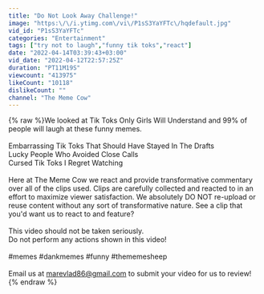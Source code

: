 ```yaml
---
title: "Do Not Look Away Challenge!"
image: "https:\/\/i.ytimg.com\/vi\/P1sS3YaYFTc\/hqdefault.jpg"
vid_id: "P1sS3YaYFTc"
categories: "Entertainment"
tags: ["try not to laugh","funny tik toks","react"]
date: "2022-04-14T03:39:43+03:00"
vid_date: "2022-04-12T22:57:25Z"
duration: "PT11M19S"
viewcount: "413975"
likeCount: "10118"
dislikeCount: ""
channel: "The Meme Cow"
---
```

{% raw %}We looked at Tik Toks Only Girls Will Understand and 99% of people will laugh at these funny memes.<br /><br />Embarrassing Tik Toks That Should Have Stayed In The Drafts<br />Lucky People Who Avoided Close Calls<br />Cursed Tik Toks I Regret Watching<br /><br />Here at The Meme Cow we react and provide transformative commentary over all of the clips used. Clips are carefully collected and reacted to in an effort to maximize viewer satisfaction. We absolutely DO NOT re-upload or reuse content without any sort of transformative nature. See a clip that you'd want us to react to and feature?<br /><br />This video should not be taken seriously. <br />Do not perform any actions shown in this video!<br /><br />#memes #dankmemes #funny #thememesheep<br /><br />Email us at marevlad86@gmail.com to submit your video for us to review!{% endraw %}
